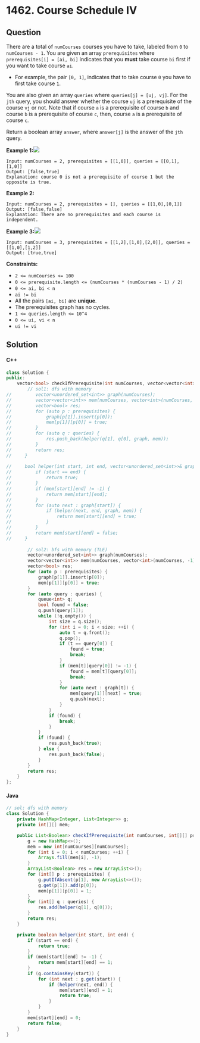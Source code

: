 # 1462. Course Schedule IV

## Question

There are a total of `numCourses` courses you have to take, labeled from `0` to `numCourses - 1`. You are given an array `prerequisites` where `prerequisites[i] = [ai, bi]` indicates that you **must** take course `bi` first if you want to take course `ai`.

* For example, the pair `[0, 1]`, indicates that to take course `0` you have to first take course `1`.

You are also given an array `queries` where `queries[j] = [uj, vj]`. For the `jth` query, you should answer whether the course `uj` is a prerequisite of the course `vj` or not. Note that if course `a` is a prerequisite of course `b` and course `b` is a prerequisite of course `c`, then, course `a` is a prerequisite of course `c`.

Return a boolean array `answer`, where `answer[j]` is the answer of the `jth` query.

**Example 1:**![](https://assets.leetcode.com/uploads/2021/05/01/courses4-1-graph.jpg)

```
Input: numCourses = 2, prerequisites = [[1,0]], queries = [[0,1],[1,0]]
Output: [false,true]
Explanation: course 0 is not a prerequisite of course 1 but the opposite is true.
```

**Example 2:**

```
Input: numCourses = 2, prerequisites = [], queries = [[1,0],[0,1]]
Output: [false,false]
Explanation: There are no prerequisites and each course is independent.
```

**Example 3:**![](https://assets.leetcode.com/uploads/2021/05/01/courses4-3-graph.jpg)

```
Input: numCourses = 3, prerequisites = [[1,2],[1,0],[2,0]], queries = [[1,0],[1,2]]
Output: [true,true]
```

**Constraints:**

* `2 <= numCourses <= 100`
* `0 <= prerequisite.length <= (numCourses * (numCourses - 1) / 2)`
* `0 <= ai, bi < n`
* `ai != bi`
* All the pairs `[ai, bi]` are **unique**.
* The prerequisites graph has no cycles.
* `1 <= queries.length <= 10^4`
* `0 <= ui, vi < n`
* `ui != vi`

## Solution

#### C++

```cpp
class Solution {
public:
    vector<bool> checkIfPrerequisite(int numCourses, vector<vector<int>>& prerequisites, vector<vector<int>>& queries) {
        // sol1: dfs with memory
//         vector<unordered_set<int>> graph(numCourses);
//         vector<vector<int>> mem(numCourses, vector<int>(numCourses, -1)); // mem[i][j]: whether i is prerequisite of j
//         vector<bool> res;
//         for (auto p : prerequisites) {
//             graph[p[1]].insert(p[0]);
//             mem[p[1]][p[0]] = true;
//         }
//         for (auto q : queries) {
//             res.push_back(helper(q[1], q[0], graph, mem));
//         }
//         return res;
//     }
    
//     bool helper(int start, int end, vector<unordered_set<int>>& graph, vector<vector<int>>& mem) {
//         if (start == end) {
//             return true;
//         }
//         if (mem[start][end] != -1) {
//             return mem[start][end];
//         }
//         for (auto next : graph[start]) {
//             if (helper(next, end, graph, mem)) {
//                 return mem[start][end] = true;
//             }
//         }
//         return mem[start][end] = false;
//     }
        
        // sol2: bfs with memory (TLE)
        vector<unordered_set<int>> graph(numCourses);
        vector<vector<int>> mem(numCourses, vector<int>(numCourses, -1)); // mem[i][j]: whether i is prerequisite of j
        vector<bool> res;
        for (auto p : prerequisites) {
            graph[p[1]].insert(p[0]);
            mem[p[1]][p[0]] = true;
        }
        for (auto query : queries) {
            queue<int> q;
            bool found = false;
            q.push(query[1]);
            while (!q.empty()) {
                int size = q.size();
                for (int i = 0; i < size; ++i) {
                    auto t = q.front();
                    q.pop();
                    if (t == query[0]) {
                        found = true;
                        break;
                    }
                    if (mem[t][query[0]] != -1) {
                        found = mem[t][query[0]];
                        break;
                    }
                    for (auto next : graph[t]) {
                        mem[query[1]][next] = true;
                        q.push(next);
                    }
                }
                if (found) {
                    break;
                }
            }
            if (found) {
                res.push_back(true);
            } else {
                res.push_back(false);
            }
        }
        return res;
    }
};
```

#### Java

```java
// sol: dfs with memory
class Solution {
    private HashMap<Integer, List<Integer>> g;
    private int[][] mem;

    public List<Boolean> checkIfPrerequisite(int numCourses, int[][] prerequisites, int[][] queries) {
        g = new HashMap<>();
        mem = new int[numCourses][numCourses];
        for (int i = 0; i < numCourses; ++i) {
            Arrays.fill(mem[i], -1);
        }
        ArrayList<Boolean> res = new ArrayList<>();
        for (int[] p : prerequisites) {
            g.putIfAbsent(p[1], new ArrayList<>());
            g.get(p[1]).add(p[0]);
            mem[p[1]][p[0]] = 1;
        }
        for (int[] q : queries) {
            res.add(helper(q[1], q[0]));
        }
        return res;
    }

    private boolean helper(int start, int end) {
        if (start == end) {
            return true;
        }
        if (mem[start][end] != -1) {
            return mem[start][end] == 1;
        }
        if (g.containsKey(start)) {
            for (int next : g.get(start)) {
                if (helper(next, end)) {
                    mem[start][end] = 1;
                    return true;
                }
            }
        }
        mem[start][end] = 0;
        return false;
    }
}
```
